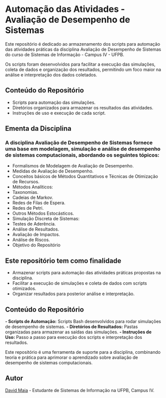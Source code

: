 # Automação das Atividades - Avaliação de Desempenho de Sistemas

Este repositório é dedicado ao armazenamento dos scripts para automação das atividades práticas da disciplina Avaliação de Desempenho de Sistemas do curso de Sistemas de Informação - Campus IV - UFPB.

Os scripts foram desenvolvidos para facilitar a execução das simulações, coleta de dados e organização dos resultados, permitindo um foco maior na análise e interpretação dos dados coletados.

## Conteúdo do Repositório
- Scripts para automação das simulações.
- Diretórios organizados para armazenar os resultados das atividades.
- Instruções de uso e execução de cada script.

## Ementa da Disciplina

### A disciplina Avaliação de Desempenho de Sistemas fornece uma base em modelagem, simulação e análise de desempenho de sistemas computacionais, abordando os seguintes tópicos:

- Formalismos de Modelagem de Avaliação de Desempenho.
- Medidas de Avaliação de Desempenho.
- Conceitos básicos de Métodos Quantitativos e Técnicas de Otimização de Recursos.
- Métodos Analíticos:
- Taxonomias.
- Cadeias de Markov.
- Redes de Filas de Espera.
- Redes de Petri.
- Outros Métodos Estocásticos.
- Simulação Discreta de Sistemas:
- Testes de Aderência.
- Análise de Resultados.
- Avaliação de Impactos.
- Análise de Riscos.
- Objetivo do Repositório

## Este repositório tem como finalidade

- Armazenar scripts para automação das atividades práticas propostas na disciplina.
- Facilitar a execução de simulações e coleta de dados com scripts otimizados.
- Organizar resultados para posterior análise e interpretação.

## Conteúdo do Repositório
**- Scripts de Automação:** Scripts Bash desenvolvidos para rodar simulações de desempenho de sistemas.
**- Diretórios de Resultados:** Pastas organizadas para armazenar as saídas das simulações.
**- Instruções de Uso:** Passo a passo para execução dos scripts e interpretação dos resultados.

Este repositório é uma ferramenta de suporte para a disciplina, combinando teoria e prática para aprimorar o aprendizado sobre avaliação de desempenho de sistemas computacionais.

## Autor
[David Maia](https://www.linkedin.com/in/davidmaiadev/) - Estudante de Sistemas de Informação na UFPB, Campus IV.

